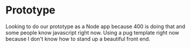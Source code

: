 # Prototype

Looking to do our prototype as a Node app because 400 is doing that and some people know javascript right now. 
Using a pug template right now because I don't know how to stand up a beautiful front end.
